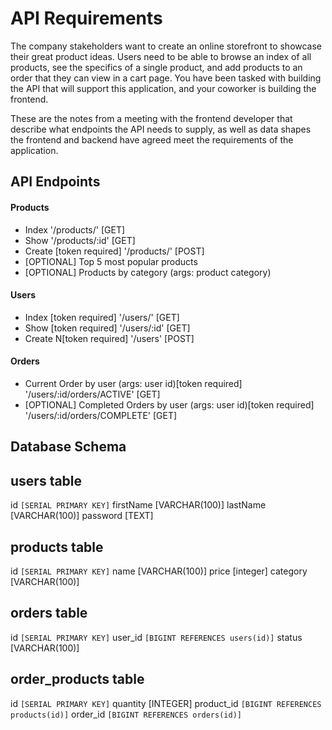 # API Requirements

The company stakeholders want to create an online storefront to showcase their great product ideas. Users need to be able to browse an index of all products, see the specifics of a single product, and add products to an order that they can view in a cart page. You have been tasked with building the API that will support this application, and your coworker is building the frontend.

These are the notes from a meeting with the frontend developer that describe what endpoints the API needs to supply, as well as data shapes the frontend and backend have agreed meet the requirements of the application.

## API Endpoints

#### Products

- Index '/products/' [GET]
- Show '/products/:id' [GET]
- Create [token required] '/products/' [POST]
- [OPTIONAL] Top 5 most popular products
- [OPTIONAL] Products by category (args: product category)

#### Users

- Index [token required] '/users/' [GET]
- Show [token required] '/users/:id' [GET]
- Create N[token required] '/users' [POST]

#### Orders

- Current Order by user (args: user id)[token required] '/users/:id/orders/ACTIVE' [GET]
- [OPTIONAL] Completed Orders by user (args: user id)[token required] '/users/:id/orders/COMPLETE' [GET]

## Database Schema

## users table

id `[SERIAL PRIMARY KEY]`
firstName [VARCHAR(100)]
lastName [VARCHAR(100)]
password [TEXT]

## products table

id `[SERIAL PRIMARY KEY]`
name [VARCHAR(100)]
price [integer]
category [VARCHAR(100)]

## orders table

id `[SERIAL PRIMARY KEY]`
user_id `[BIGINT REFERENCES users(id)]`
status [VARCHAR(100)]

## order_products table

id `[SERIAL PRIMARY KEY]`
quantity [INTEGER]
product_id `[BIGINT REFERENCES products(id)]`
order_id `[BIGINT REFERENCES orders(id)]`
